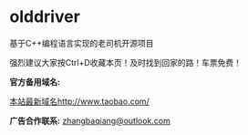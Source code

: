 # olddriver
基于C++编程语言实现的老司机开源项目

强烈建议大家按Ctrl+D收藏本页！及时找到回家的路！车票免费！

**官方备用域名:**

 [本站最新域名](http://www.taobao.com/)http://www.taobao.com/
 
**广告合作联系:**
zhangbaqiang@outlook.com
